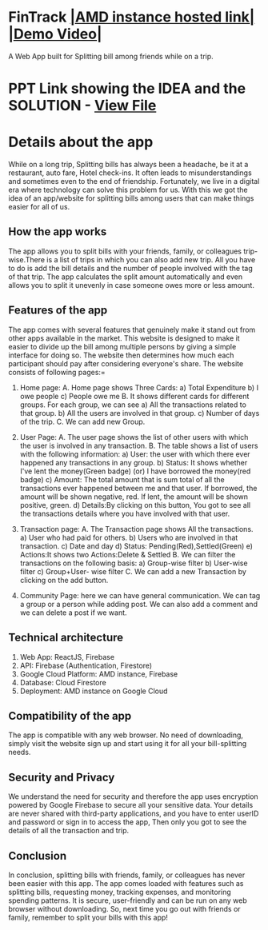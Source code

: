 # FinTrack <a href="http://34.131.169.168/">|AMD instance hosted link|</a> <a href="https://youtu.be/GW1fLwpzIvk">|Demo Video|</a>
A Web App built for Splitting bill among friends while on a trip.

# PPT Link showing the IDEA and the SOLUTION - <a href="https://drive.google.com/file/d/1ToIpn5ARSm9cpdmct7M6TuMYlO6rvwg1/view?usp=sharing">View File</a>

# Details about the app

While on a long trip, Splitting bills has always been a headache, be it at a restaurant, auto fare, Hotel check-ins. It often leads to misunderstandings and 
sometimes even to the end of friendship. Fortunately, we live in a digital era where technology can solve this problem for us. With this we got the idea of 
an app/website for splitting bills among users that can make things easier for all of us.

## How the app works
The app allows you to split bills with your friends, family, or colleagues trip-wise.There is a list of trips in which you can also add new trip. 
All you have to do is add the bill details and the number of people involved with the tag of that trip. 
The app calculates the split amount automatically and even allows you to split it unevenly in case someone owes more or less amount. 

## Features of the app
The app comes with several features that genuinely make it stand out from other apps available in the market.
This website is designed to make it easier to divide up the bill among multiple persons by giving a simple interface for doing so. 
The website then determines how much each participant should pay after considering everyone's share. 
The website consists of following pages:=
  1. Home page:
    A. Home page shows Three Cards:
      a) Total Expenditure
      b) I owe people
      c) People owe me
    B. It shows different cards for different groups.
  	    For each group, we can see
      a) All the transactions related to that group.
      b) All the users are involved in that group.
      c) Number of days of the trip.
    C. We can add new Group.
    
  2. User Page: 
	  A. The user page shows the list of other users with which the user is involved in any transaction.
	  B. The table shows a list of users with the following information: 
  	  a) User: the user with which there ever happened any transactions in any group.
     	b) Status: It shows whether I've lent the money(Green badge) (or) I have borrowed the money(red badge)
     	c) Amount: The total amount that is sum total of all the transactions ever happened between me and that user. If borrowed, the amount will be shown negative, red. If lent, the amount will be shown positive, green.
      d) Details:By clicking on this button, You got to see all the transactions details where you have involved with that user.
         
  3. Transaction page:
    A. The Transaction page shows All the transactions.
		  a) User who had paid for others.
		  b) Users who are involved in that transaction.
		  c) Date and day 
		  d) Status: Pending(Red),Settled(Green) 
		  e) Actions:It shows two Actions:Delete & Settled
    B. We can filter the transactions on the following basis:
		  a) Group-wise filter
		  b) User-wise filter
		  c) Group+User- wise filter
    C. We can add a new Transaction by clicking on the add button.
    
  4. Community Page: here we can have general communication. We can tag a group or a person  while adding post. We can also add a comment and we can delete a post if we want.


## Technical architecture
1. Web App: ReactJS, Firebase
2. API: Firebase (Authentication, Firestore)
3. Google Cloud Platform: AMD instance, Firebase
4. Database: Cloud Firestore
5. Deployment: AMD instance on Google Cloud

## Compatibility of the app
The app is compatible with any web browser. No need of downloading, simply visit the website sign up and start using it for all your bill-splitting needs.

## Security and Privacy 
We understand the need for security and therefore the app uses encryption powered by Google Firebase to secure all your sensitive data. Your details are never shared with third-party
applications, and you have to enter userID and password or sign in to access the app, Then only you got to see the details of all the transaction and trip.

## Conclusion
In conclusion, splitting bills with friends, family, or colleagues has never been easier with this app. The app comes loaded with features such as splitting 
bills, requesting money, tracking expenses, and monitoring spending patterns. It is secure, user-friendly and can be run on any web browser without downloading. So, next time you go out with friends or family, remember to split your bills with this app!
